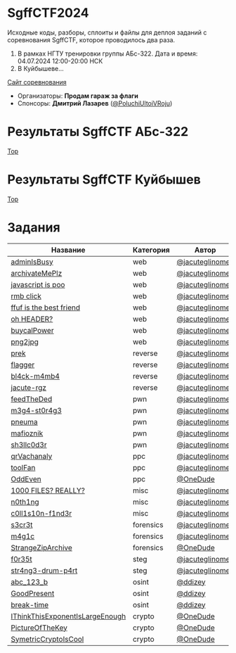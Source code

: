 # SgffCTF2024

Исходные коды, разборы, сплоиты и файлы для деплоя заданий с соревнования SgffCTF, которое проводилось два раза.

1. В рамках НГТУ тренировки группы АБс-322. Дата и время: 04.07.2024 12:00-20:00 НСК
2. В Куйбышеве...

[Сайт соревнования](https://sgffctf.ru/)

- Организаторы: **Продам гараж за флаги**
- Спонсоры: **Дмитрий Лазарев** ([@PoluchiUltoiVRoju](https://t.me/PoluchiUltoiVRoju))

# Результаты SgffCTF АБс-322

[Top](scoreboard/topABs-322.png)

# Результаты SgffCTF Куйбышев

[Top](scoreboard/top.png)

# Задания

| Название                                                                  | Категория | Автор                                          |
| ------------------------------------------------------------------------- | --------- | ---------------------------------------------- |
| [adminIsBusy](web/adminIsBusy)                                            | web       | [@jacuteglinomes](https://t.me/jacuteglinomes) |
| [archivateMePlz](web/archivateMePlz)                                      | web       | [@jacuteglinomes](https://t.me/jacuteglinomes) |
| [javascript is poo](web/easyPeasy)                                        | web       | [@jacuteglinomes](https://t.me/jacuteglinomes) |
| [rmb click](web/easyPeasy)                                                | web       | [@jacuteglinomes](https://t.me/jacuteglinomes) |
| [ffuf is the best friend](web/easyPeasy)                                  | web       | [@jacuteglinomes](https://t.me/jacuteglinomes) |
| [oh HEADER?](web/easyPeasy)                                               | web       | [@jacuteglinomes](https://t.me/jacuteglinomes) |
| [buycalPower](web/buycalPower)                                            | web       | [@jacuteglinomes](https://t.me/jacuteglinomes) |
| [png2jpg](web/png2jpg)                                                    | web       | [@jacuteglinomes](https://t.me/jacuteglinomes) |
| [prek](reverse/prek)                                                      | reverse   | [@jacuteglinomes](https://t.me/jacuteglinomes) |
| [flagger](reverse/flagger)                                                | reverse   | [@jacuteglinomes](https://t.me/jacuteglinomes) |
| [bl4ck-m4mb4](reverse/bl4ck-m4mb4)                                        | reverse   | [@jacuteglinomes](https://t.me/jacuteglinomes) |
| [jacute-rgz](reverse/jacute-rgz)                                          | reverse   | [@jacuteglinomes](https://t.me/jacuteglinomes) |
| [feedTheDed](pwn/feedTheDed)                                              | pwn       | [@jacuteglinomes](https://t.me/jacuteglinomes) |
| [m3g4-st0r4g3](pwn/m3g4-st0r4g3)                                          | pwn       | [@jacuteglinomes](https://t.me/jacuteglinomes) |
| [pneuma](pwn/pneuma)                                                      | pwn       | [@jacuteglinomes](https://t.me/jacuteglinomes) |
| [mafioznik](pwn/mafioznik)                                                | pwn       | [@jacuteglinomes](https://t.me/jacuteglinomes) |
| [sh3llc0d3r](pwn/sh3llc0d3r)                                              | pwn       | [@jacuteglinomes](https://t.me/jacuteglinomes) |
| [qrVachanaly](ppc/qrVachanaly)                                            | ppc       | [@jacuteglinomes](https://t.me/jacuteglinomes) |
| [toolFan](ppc/toolFan)                                                    | ppc       | [@jacuteglinomes](https://t.me/jacuteglinomes) |
| [OddEven](ppc/OddEven)                                                    | ppc       | [@OneDude](https://t.me/PetrRezepov)           |
| [1000 FILES? REALLY?](misc/1000+FILES?+REALLY?)                           | misc      | [@jacuteglinomes](https://t.me/jacuteglinomes) |
| [n0th1ng](misc/n0th1ng)                                                   | misc      | [@jacuteglinomes](https://t.me/jacuteglinomes) |
| [c0ll1s10n-f1nd3r](misc/c0ll1s10n-f1nd3r)                                 | misc      | [@jacuteglinomes](https://t.me/jacuteglinomes) |
| [s3cr3t](forensics/s3cr3t)                                                | forensics | [@jacuteglinomes](https://t.me/jacuteglinomes) |
| [m4g1c](forensics/m4g1c)                                                  | forensics | [@jacuteglinomes](https://t.me/jacuteglinomes) |
| [StrangeZipArchive](forensics/StrangeZipArchive)                          | forensics | [@OneDude](https://t.me/PetrRezepov)           |
| [f0r35t](steg/f0r35t)                                                     | steg      | [@jacuteglinomes](https://t.me/jacuteglinomes) |
| [str4ng3-drum-p4rt](steg/str4ng3-drum-p4rt)                               | steg      | [@jacuteglinomes](https://t.me/jacuteglinomes) |
| [abc_123_b](osint/abc_123_b)                                              | osint     | [@ddizey](https://t.me/ddizey)                 |
| [GoodPresent](osint/GoodPresent)                                          | osint     | [@ddizey](https://t.me/ddizey)                 |
| [break-time](osint/break-time)                                            | osint     | [@ddizey](https://t.me/ddizey)                 |
| [IThinkThisExponentIsLargeEnough](crypto/IThinkThisExponentIsLargeEnough) | crypto    | [@OneDude](https://t.me/PetrRezepov)           |
| [PictureOfTheKey](crypto/PictureOfTheKey)                                 | crypto    | [@OneDude](https://t.me/PetrRezepov)           |
| [SymetricCryptoIsCool](crypto/SymetricCryptoIsCool)                       | crypto    | [@OneDude](https://t.me/PetrRezepov)           |

